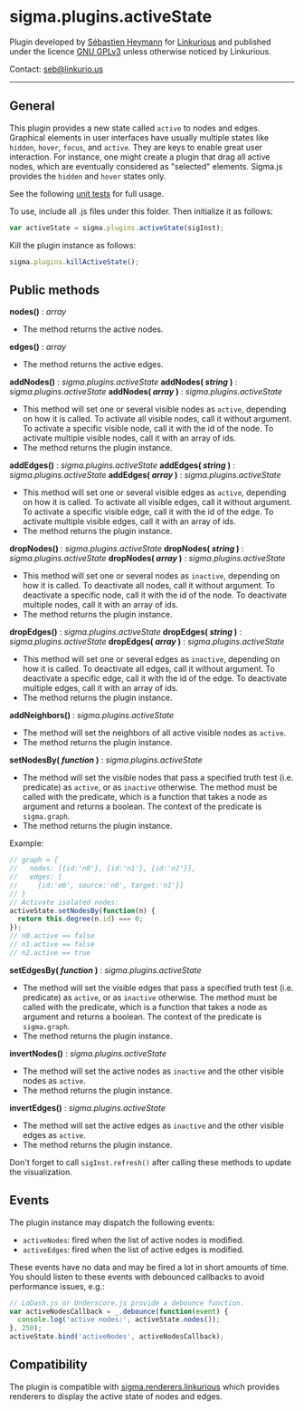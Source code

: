 sigma.plugins.activeState
==================

Plugin developed by [Sébastien Heymann](https://github.com/sheymann) for [Linkurious](https://github.com/Linkurious) and published under the licence [GNU GPLv3](LICENSE) unless otherwise noticed by Linkurious.

Contact: seb@linkurio.us

---
## General
This plugin provides a new state called `active` to nodes and edges. Graphical elements in user interfaces have usually multiple states like `hidden`, `hover`, `focus`, and `active`. They are keys to enable great user interaction. For instance, one might create a plugin that drag all active nodes, which are eventually considered as "selected" elements. Sigma.js provides the `hidden` and `hover` states only.

See the following [unit tests](../../test/unit.plugins.activeState.js) for full usage.

To use, include all .js files under this folder. Then initialize it as follows:

````javascript
var activeState = sigma.plugins.activeState(sigInst);
````

Kill the plugin instance as follows:

````javascript
sigma.plugins.killActiveState();
````

## Public methods

**nodes()** : *array*
 * The method returns the active nodes.

**edges()** : *array*
 * The method returns the active edges.

**addNodes()** : *sigma.plugins.activeState*
**addNodes( *string* )** : *sigma.plugins.activeState*
**addNodes( *array* )** : *sigma.plugins.activeState*
 * This method will set one or several visible nodes as `active`, depending on how it is called. To activate all visible nodes, call it without argument. To activate a specific visible node, call it with the id of the node. To activate multiple visible nodes, call it with an array of ids.
 * The method returns the plugin instance.

**addEdges()** : *sigma.plugins.activeState*
**addEdges( *string* )** : *sigma.plugins.activeState*
**addEdges( *array* )** : *sigma.plugins.activeState*
 * This method will set one or several visible edges as `active`, depending on how it is called. To activate all visible edges, call it without argument. To activate a specific visible edge, call it with the id of the edge. To activate multiple visible edges, call it with an array of ids.
 * The method returns the plugin instance.

**dropNodes()** : *sigma.plugins.activeState*
**dropNodes( *string* )** : *sigma.plugins.activeState*
**dropNodes( *array* )** : *sigma.plugins.activeState*
 * This method will set one or several nodes as `inactive`, depending on how it is called. To deactivate all nodes, call it without argument. To deactivate a specific node, call it with the id of the node. To deactivate multiple nodes, call it with an array of ids.
 * The method returns the plugin instance.

**dropEdges()** : *sigma.plugins.activeState*
**dropEdges( *string* )** : *sigma.plugins.activeState*
**dropEdges( *array* )** : *sigma.plugins.activeState*
 * This method will set one or several edges as `inactive`, depending on how it is called. To deactivate all edges, call it without argument. To deactivate a specific edge, call it with the id of the edge. To deactivate multiple edges, call it with an array of ids.
 * The method returns the plugin instance.

**addNeighbors()** : *sigma.plugins.activeState*
 * The method will set the neighbors of all active visible nodes as `active`.
 * The method returns the plugin instance.

**setNodesBy( *function* )** : *sigma.plugins.activeState*
 * The method will set the visible nodes that pass a specified truth test (i.e. predicate) as `active`, or as `inactive` otherwise. The method must be called with the predicate, which is a function that takes a node as argument and returns a boolean. The context of the predicate is ``sigma.graph``.
 * The method returns the plugin instance.

Example:

````javascript
// graph = {
//   nodes: [{id:'n0'}, {id:'n1'}, {id:'n2'}], 
//   edges: [
//     {id:'e0', source:'n0', target:'n1'}]
// }
// Activate isolated nodes:
activeState.setNodesBy(function(n) {
  return this.degree(n.id) === 0;
});
// n0.active == false
// n1.active == false
// n2.active == true
````

**setEdgesBy( *function* )** : *sigma.plugins.activeState*
 * The method will set the visible edges that pass a specified truth test (i.e. predicate) as `active`, or as `inactive` otherwise. The method must be called with the predicate, which is a function that takes a node as argument and returns a boolean. The context of the predicate is ``sigma.graph``.
 * The method returns the plugin instance.

**invertNodes()** : *sigma.plugins.activeState*
 * The method will set the active nodes as `inactive` and the other visible nodes as `active`.
 * The method returns the plugin instance.

**invertEdges()** : *sigma.plugins.activeState*
 * The method will set the active edges as `inactive` and the other visible edges as `active`.
 * The method returns the plugin instance.

Don't forget to call `sigInst.refresh()` after calling these methods to update the visualization.

## Events

The plugin instance may dispatch the following events:
- `activeNodes`: fired when the list of active nodes is modified.
- `activeEdges`: fired when the list of active edges is modified.

These events have no data and may be fired a lot in short amounts of time. You should listen to these events with debounced callbacks to avoid performance issues, e.g.:

````javascript
// LoDash.js or Underscore.js provide a debounce function.
var activeNodesCallback = _.debounce(function(event) {
  console.log('active nodes:', activeState.nodes());
}, 250);
activeState.bind('activeNodes', activeNodesCallback);
````

## Compatibility

The plugin is compatible with [sigma.renderers.linkurious](../sigma.renderers.linkurious) which provides renderers to display the active state of nodes and edges.
